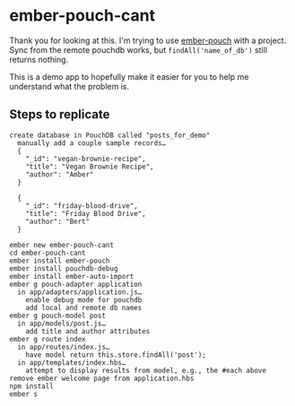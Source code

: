 # ember-pouch-cant

Thank you for looking at this. I'm trying to use [ember-pouch](https://github.com/pouchdb-community/ember-pouch) with a project. Sync from the remote pouchdb works, but `findAll('name_of_db')` still returns nothing. 

This is a demo app to hopefully make it easier for you to help me understand what the problem is.

## Steps to replicate
```
create database in PouchDB called "posts_for_demo"
  manually add a couple sample records…
  {
    "_id": "vegan-brownie-recipe",
    "title": "Vegan Brownie Recipe",
    "author": "Amber"
  }

  {
    "_id": "friday-blood-drive",
    "title": "Friday Blood Drive",
    "author": "Bert"
  }

ember new ember-pouch-cant
cd ember-pouch-cant
ember install ember-pouch
ember install pouchdb-debug
ember install ember-auto-import
ember g pouch-adapter application
  in app/adapters/application.js…
    enable debug mode for pouchdb
    add local and remote db names
ember g pouch-model post
  in app/models/post.js…
    add title and author attributes
ember g route index
  in app/routes/index.js…
    have model return this.store.findAll('post');
  in app/templates/index.hbs…
    attempt to display results from model, e.g., the #each above
remove ember welcome page from application.hbs
npm install
ember s
```
